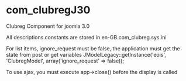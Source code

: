 com_clubregJ30
==============

Clubreg Component for joomla 3.0

All descriptions constants are stored in 
en-GB.com_clubreg.sys.ini


For list items, ignore_request must be false,
the application must get the state from post or get variables
JModelLegacy::getInstance('eois', 'ClubregModel', array('ignore_request' => false));

To use ajax, you must execute app->close() before the display is called

